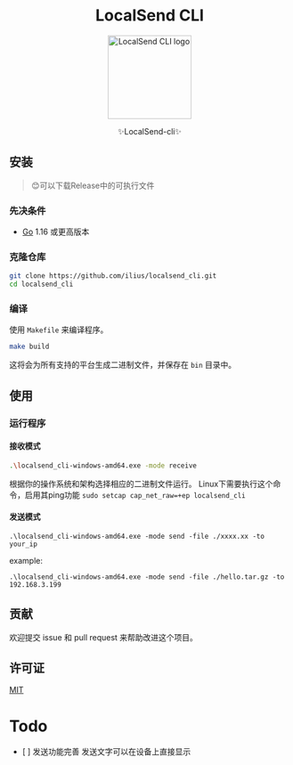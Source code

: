 <div align="center">
<h1>LocalSend CLI</h1>
  <img src="images/image.png" alt="LocalSend CLI logo" width="150" height="150">
  <p>✨LocalSend-cli✨</p>
</div>

## 安装

> 😊可以下载Release中的可执行文件

### 先决条件

- [Go](https://golang.org/dl/) 1.16 或更高版本

### 克隆仓库

```sh
git clone https://github.com/ilius/localsend_cli.git
cd localsend_cli
```

### 编译

使用 `Makefile` 来编译程序。

```sh
make build
```

这将会为所有支持的平台生成二进制文件，并保存在 `bin` 目录中。

## 使用

### 运行程序

#### 接收模式

```sh
.\localsend_cli-windows-amd64.exe -mode receive
```

根据你的操作系统和架构选择相应的二进制文件运行。
Linux下需要执行这个命令，启用其ping功能
`sudo setcap cap_net_raw=+ep localsend_cli`

#### 发送模式

```
.\localsend_cli-windows-amd64.exe -mode send -file ./xxxx.xx -to your_ip
```

example:

```
.\localsend_cli-windows-amd64.exe -mode send -file ./hello.tar.gz -to 192.168.3.199
```

## 贡献

欢迎提交 issue 和 pull request 来帮助改进这个项目。

## 许可证

[MIT](LICENSE)

# Todo

- \[ \] 发送功能完善 发送文字可以在设备上直接显示
